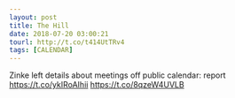 ```yaml
---
layout: post
title: The Hill
date: 2018-07-20 03:00:21
tourl: http://t.co/t414UtTRv4
tags: [CALENDAR]
---
```

Zinke left details about meetings off public calendar: report https://t.co/ykIRoAIhii https://t.co/8qzeW4UVLB